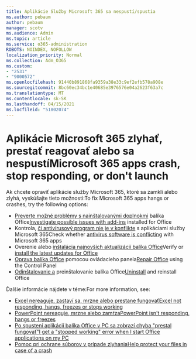 ```yaml
---
title: Aplikácie Služby Microsoft 365 sa nespustí/spustia
ms.author: pebaum
author: pebaum
manager: scotv
ms.audience: Admin
ms.topic: article
ms.service: o365-administration
ROBOTS: NOINDEX, NOFOLLOW
localization_priority: Normal
ms.collection: Adm_O365
ms.custom:
- "2531"
- "9000572"
ms.openlocfilehash: 91440b891868fa9359a38e33c9ef2efb578a908e
ms.sourcegitcommit: 8bc60ec34bc1e40685e3976576e04a2623f63a7c
ms.translationtype: MT
ms.contentlocale: sk-SK
ms.lasthandoff: 04/15/2021
ms.locfileid: "51802074"
---
```

# <a name="microsoft-365-apps-crash-stop-responding-or-dont-launch"></a><span data-ttu-id="1880c-102">Aplikácie Microsoft 365 zlyhať, prestať reagovať alebo sa nespustí</span><span class="sxs-lookup"><span data-stu-id="1880c-102">Microsoft 365 apps crash, stop responding, or don't launch</span></span>

<span data-ttu-id="1880c-103">Ak chcete opraviť aplikácie služby Microsoft 365, ktoré sa zamkli alebo zlyhá, vyskúšajte tieto možnosti:</span><span class="sxs-lookup"><span data-stu-id="1880c-103">To fix Microsoft 365 apps hangs or crashes, try the following options:</span></span>

- <span data-ttu-id="1880c-104">[Preverte možné problémy s nainštalovanými doplnokmi](https://support.office.com/article/powerpoint-isn-t-responding-hangs-or-freezes-652ede6e-e3d2-449a-a07f-8c800dfb948d#bkmk_addins) balíka Office</span><span class="sxs-lookup"><span data-stu-id="1880c-104">[Investigate possible issues with add-ins](https://support.office.com/article/powerpoint-isn-t-responding-hangs-or-freezes-652ede6e-e3d2-449a-a07f-8c800dfb948d#bkmk_addins) installed for Office</span></span>
- <span data-ttu-id="1880c-105">Kontrola, [či antivírusový program nie je v konflikte](https://support.office.com/article/powerpoint-isn-t-responding-hangs-or-freezes-652ede6e-e3d2-449a-a07f-8c800dfb948d?ocmsassetID#bkmk_conflict) s aplikáciami služby Microsoft 365</span><span class="sxs-lookup"><span data-stu-id="1880c-105">Check whether [antivirus software is conflicting](https://support.office.com/article/powerpoint-isn-t-responding-hangs-or-freezes-652ede6e-e3d2-449a-a07f-8c800dfb948d?ocmsassetID#bkmk_conflict) with Microsoft 365 apps</span></span>
- <span data-ttu-id="1880c-106">Overenie alebo [inštalácia najnovších aktualizácií balíka Office](https://support.office.com/article/update-office-and-your-computer-with-microsoft-update-2ab296f3-7f03-43a2-8e50-46de917611c5)</span><span class="sxs-lookup"><span data-stu-id="1880c-106">Verify or [install the latest updates for Office](https://support.office.com/article/update-office-and-your-computer-with-microsoft-update-2ab296f3-7f03-43a2-8e50-46de917611c5)</span></span>
- <span data-ttu-id="1880c-107">[Oprava balíka Office](https://support.office.com/article/repair-an-office-application-7821d4b6-7c1d-4205-aa0e-a6b40c5bb88b) pomocou ovládacieho panela</span><span class="sxs-lookup"><span data-stu-id="1880c-107">[Repair Office](https://support.office.com/article/repair-an-office-application-7821d4b6-7c1d-4205-aa0e-a6b40c5bb88b) using the Control Panel</span></span>
- <span data-ttu-id="1880c-108">[Odinštalovanie a](https://support.office.com/article/uninstall-office-from-a-pc-9dd49b83-264a-477a-8fcc-2fdf5dbf61d8) preinštalovanie balíka Office</span><span class="sxs-lookup"><span data-stu-id="1880c-108">[Uninstall](https://support.office.com/article/uninstall-office-from-a-pc-9dd49b83-264a-477a-8fcc-2fdf5dbf61d8) and reinstall Office</span></span>

<span data-ttu-id="1880c-109">Ďalšie informácie nájdete v téme:</span><span class="sxs-lookup"><span data-stu-id="1880c-109">For more information, see:</span></span>
- [<span data-ttu-id="1880c-110">Excel nereaguje, zastaví sa, mrzne alebo prestane fungovať</span><span class="sxs-lookup"><span data-stu-id="1880c-110">Excel not responding, hangs, freezes or stops working</span></span>](https://support.office.com/article/excel-not-responding-hangs-freezes-or-stops-working-37e7d3c9-9e84-40bf-a805-4ca6853a1ff4)
- [<span data-ttu-id="1880c-111">PowerPoint nereaguje, mrzne alebo zamŕza</span><span class="sxs-lookup"><span data-stu-id="1880c-111">PowerPoint isn't responding, hangs or freezes</span></span>](https://support.office.com/article/powerpoint-isn-t-responding-hangs-or-freezes-652ede6e-e3d2-449a-a07f-8c800dfb948d)
- [<span data-ttu-id="1880c-112">Po spustení aplikácií balíka Office v PC sa zobrazí chyba "prestal fungovať"</span><span class="sxs-lookup"><span data-stu-id="1880c-112">I get a "stopped working" error when I start Office applications on my PC</span></span>](https://support.office.com/article/i-get-a-stopped-working-error-when-i-start-office-applications-on-my-pc-52bd7985-4e99-4a35-84c8-2d9b8301a2fa)
- [<span data-ttu-id="1880c-113">Pomoc pri ochrane súborov v prípade zlyhania</span><span class="sxs-lookup"><span data-stu-id="1880c-113">Help protect your files in case of a crash</span></span>](https://support.office.com/article/help-protect-your-files-in-case-of-a-crash-551c29b1-6a4b-4415-a3ff-a80415b92f99)